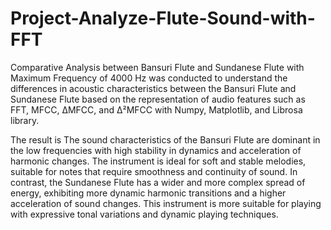 # Project-Analyze-Flute-Sound-with-FFT
Comparative Analysis between Bansuri Flute and Sundanese Flute with Maximum Frequency of 4000 Hz was conducted to understand the differences in acoustic characteristics between the Bansuri Flute and Sundanese Flute based on the representation of audio features such as FFT, MFCC, ΔMFCC, and Δ²MFCC with Numpy, Matplotlib, and Librosa library. 

The result is The sound characteristics of the Bansuri Flute are dominant in the low frequencies with high stability in dynamics and acceleration of harmonic changes. The instrument is ideal for soft and stable melodies, suitable for notes that require smoothness and continuity of sound. In contrast, the Sundanese Flute has a wider and more complex spread of energy, exhibiting more dynamic harmonic transitions and a higher acceleration of sound changes. This instrument is more suitable for playing with expressive tonal variations and dynamic playing techniques.
